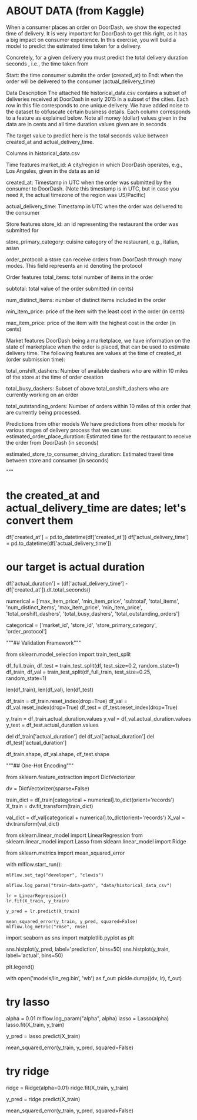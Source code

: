 # ABOUT DATA (from Kaggle)

When a consumer places an order on DoorDash, we show the expected time of delivery. It is very important for DoorDash to get this right, as it has a big impact on consumer experience. In this exercise, you will build a model to predict the estimated time taken for a delivery.

Concretely, for a given delivery you must predict the total delivery duration seconds , i.e., the time taken from

Start: the time consumer submits the order (created_at) to
End: when the order will be delivered to the consumer (actual_delivery_time)

Data Description
The attached file historical_data.csv contains a subset of deliveries received at DoorDash in early 2015 in a subset of the cities. Each row in this file corresponds to one unique delivery. We have added noise to the dataset to obfuscate certain business details. Each column corresponds to a feature as explained below. Note all money (dollar) values given in the data are in cents and all time duration values given are in seconds

The target value to predict here is the total seconds value between created_at and actual_delivery_time.

Columns in historical_data.csv

Time features
market_id: A city/region in which DoorDash operates, e.g., Los Angeles, given in the data as an id

created_at: Timestamp in UTC when the order was submitted by the consumer to DoorDash. (Note this timestamp is in UTC, but in case you need it, the actual timezone of the region was US/Pacific)

actual_delivery_time: Timestamp in UTC when the order was delivered to the consumer

Store features
store_id: an id representing the restaurant the order was submitted for

store_primary_category: cuisine category of the restaurant, e.g., italian, asian

order_protocol: a store can receive orders from DoorDash through many modes. This field represents an id denoting the protocol

Order features
total_items: total number of items in the order

subtotal: total value of the order submitted (in cents)

num_distinct_items: number of distinct items included in the order

min_item_price: price of the item with the least cost in the order (in cents)

max_item_price: price of the item with the highest cost in the order (in cents)

Market features
DoorDash being a marketplace, we have information on the state of marketplace when the order is placed, that can be used to estimate delivery time. The following features are values at the time of created_at (order submission time):

total_onshift_dashers: Number of available dashers who are within 10 miles of the store at the time of order creation

total_busy_dashers: Subset of above total_onshift_dashers who are currently working on an order

total_outstanding_orders: Number of orders within 10 miles of this order that are currently being processed.

Predictions from other models
We have predictions from other models for various stages of delivery process that we can use:
estimated_order_place_duration: Estimated time for the restaurant to receive the order from DoorDash (in seconds)

estimated_store_to_consumer_driving_duration: Estimated travel time between store and consumer (in seconds)

"""

# the created_at and actual_delivery_time are dates;  let's convert them
df['created_at'] = pd.to_datetime(df['created_at'])
df['actual_delivery_time'] = pd.to_datetime(df['actual_delivery_time'])

# our target is actual duration
df['actual_duration'] = (df['actual_delivery_time'] - df['created_at']).dt.total_seconds()


numerical = ['max_item_price', 'min_item_price', 'subtotal', 'total_items', 'num_distinct_items', 'max_item_price', 'min_item_price', 'total_onshift_dashers', 'total_busy_dashers', 'total_outstanding_orders']

categorical = ['market_id', 'store_id', 'store_primary_category', 'order_protocol']

"""## Validation Framework"""

from sklearn.model_selection import train_test_split

df_full_train, df_test = train_test_split(df, test_size=0.2, random_state=1)
df_train, df_val = train_test_split(df_full_train, test_size=0.25, random_state=1)

len(df_train), len(df_val), len(df_test)

df_train = df_train.reset_index(drop=True)
df_val = df_val.reset_index(drop=True)
df_test = df_test.reset_index(drop=True)

y_train = df_train.actual_duration.values
y_val = df_val.actual_duration.values
y_test = df_test.actual_duration.values

del df_train['actual_duration']
del df_val['actual_duration']
del df_test['actual_duration']

df_train.shape, df_val.shape, df_test.shape

"""## One-Hot Encoding"""

from sklearn.feature_extraction import DictVectorizer

dv = DictVectorizer(sparse=False)

train_dict = df_train[categorical + numerical].to_dict(orient='records')
X_train = dv.fit_transform(train_dict)

val_dict = df_val[categorical + numerical].to_dict(orient='records')
X_val = dv.transform(val_dict)

from sklearn.linear_model import LinearRegression
from sklearn.linear_model import Lasso
from sklearn.linear_model import Ridge

from sklearn.metrics import mean_squared_error


with mlflow.start_run():
    
    mlflow.set_tag("developer", "clewis")

    mlflow.log_param("train-data-path", "data/historical_data_csv")   
        
    lr = LinearRegression()
    lr.fit(X_train, y_train)

    y_pred = lr.predict(X_train)

    mean_squared_error(y_train, y_pred, squared=False)
    mlflow.log_metric("rmse", rmse)



import seaborn as sns
import matplotlib.pyplot as plt

sns.histplot(y_pred, label='prediction', bins=50)
sns.histplot(y_train, label='actual', bins=50)

plt.legend()

with open('models/lin_reg.bin', 'wb') as f_out:
    pickle.dump((dv, lr), f_out)

# try lasso
alpha = 0.01
mlflow.log_param("alpha", alpha)
lasso = Lasso(alpha)
lasso.fit(X_train, y_train)

y_pred = lasso.predict(X_train)

mean_squared_error(y_train, y_pred, squared=False)

# try ridge
ridge = Ridge(alpha=0.01)
ridge.fit(X_train, y_train)

y_pred = ridge.predict(X_train)

mean_squared_error(y_train, y_pred, squared=False)

